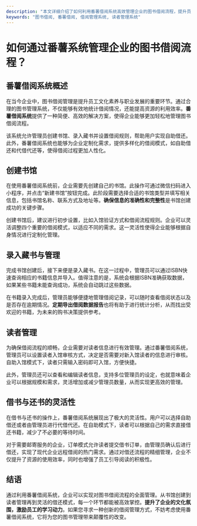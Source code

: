 ```yaml
---
description: "本文详细介绍了如何利用番薯借阅系统高效管理企业的图书借阅流程，提升员工的阅读体验和工作效率。"
keywords: "图书借阅, 番薯借阅, 借阅管理系统, 读者管理系统"
---
```

# 如何通过番薯系统管理企业的图书借阅流程？

## 番薯借阅系统概述

在当今企业中，图书借阅管理是提升员工文化素养与职业发展的重要环节。通过合理的图书管理系统，不仅能够有效地统计借阅情况，还能提高资源的利用效率。**番薯借阅系统**提供了一种简便、高效的解决方案，使得企业能够更加轻松地管理图书借阅流程。

该系统允许管理员创建书馆、录入藏书并设置借阅规则，帮助用户实现自助借还。此外，番薯借阅系统也能够为企业定制化需求，提供多样化的借阅模式，如自助借还和代借代还等，使得借阅过程更加人性化。

## 创建书馆

在使用番薯借阅系统前，企业需要先创建自己的书馆。此操作可通过微信扫码进入小程序，并点击“新建书馆”按钮完成。此阶段需要选择合适的书馆类型并填写相关信息，包括书馆名称、联系方式及地址等。**确保信息的准确性和完整性**是书馆创建成功的关键步骤。

创建书馆后，建议进行初步设置，比如入馆验证方式和借阅流程规则。企业可以灵活调整四个重要的借阅模式，以适应不同的需求。这一灵活性使得企业能够根据自身情况进行定制化管理。

## 录入藏书与管理

完成书馆创建后，接下来便是录入藏书。在这一过程中，管理员可以通过ISBN快速查询相应的书籍信息并导入。值得注意的是，系统会根据ISBN准确获取数据，如果某些书籍未能查询成功，系统会自动跳过这些数据。

在书籍录入完成后，管理员能够便捷地管理借阅记录，可以随时查看借阅状态以及是否存在逾期情况。**定期导出借阅数据报告**也将有助于进行统计分析，从而找出受欢迎的书籍，为未来的购书决策提供参考。

## 读者管理

为确保借阅流程的顺畅，企业需要对读者信息进行有效管理。通过番薯借阅系统，管理员可以设置读者入馆审核方式，决定是否需要对新入馆读者的信息进行审核。自助入馆模式下，读者只需输入密码即可入馆，方便快捷。

此外，管理员还可以查看和编辑读者信息，支持多位管理员的设定，也就意味着企业可以根据规模和需求，灵活增加或减少管理员数量，从而实现更高效的管理。

## 借书与还书的灵活性

在借书与还书的操作上，番薯借阅系统展现出了极大的灵活性。用户可以选择自助借还或者由管理员进行代借代还。在自助模式下，读者可以根据自己的需求直接借还书籍，减少了不必要的等待时间。

对于需要邮寄服务的企业，订单模式允许读者提交借书订单，由管理员确认后进行借还，实现了现代企业远程借阅的热门需求。通过对借还流程的精细管理，企业不仅提升了资源的使用效率，同时也增强了员工引导阅读的积极性。

## 结语

通过利用番薯借阅系统，企业可以实现对图书借阅流程的全面管理。从书馆创建到读者管理再到灵活的借还模式，每一个环节都能被高效掌控。**提升了企业的文化氛围，激励员工的学习动力**。如果您寻求一种创新的借阅管理方式，不妨考虑使用番薯借阅系统，它将为您的图书管理带来颠覆性的改变。

